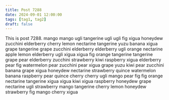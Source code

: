 ```yaml
---
title: Post 7288
date: 2024-09-01 12:00:00
tags: [tag1, tag2]
draft: false
---
```

This is post 7288.
mango
mango
ugli
tangerine
ugli
ugli
fig
xigua
honeydew
zucchini
elderberry
cherry
lemon
nectarine
tangerine
yuzu
banana
xigua
grape
tangerine
grape
zucchini
elderberry
elderberry
ugli
orange
nectarine
apple
lemon
elderberry
ugli
xigua
xigua
fig
orange
tangerine
tangerine
grape
pear
elderberry
zucchini
strawberry
kiwi
raspberry
xigua
elderberry
pear
fig
watermelon
pear
zucchini
pear
xigua
grape
yuzu
kiwi
pear
zucchini
banana
grape
xigua
honeydew
nectarine
strawberry
quince
watermelon
banana
raspberry
pear
quince
cherry
cherry
ugli
mango
pear
fig
fig
orange
nectarine
tangerine
xigua
xigua
kiwi
xigua
raspberry
honeydew
grape
nectarine
ugli
strawberry
mango
tangerine
cherry
lemon
honeydew
strawberry
fig
mango
cherry
xigua
